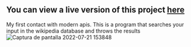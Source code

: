 ## You can view a live version of this project [here](https://wikisearcherapp.netlify.app)
My first contact with modern apis. This is a program that searches your input in the wikipedia database and throws the results
![Captura de pantalla 2022-07-21 153848](https://user-images.githubusercontent.com/104650963/180299396-3434fa4a-be2f-4a2a-ae0f-8983c7f8488a.png)

